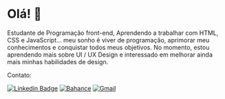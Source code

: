 # Olá! 👋 
<!-- ## Fancy seeing you here! <img src="https://raw.githubusercontent.com/aemmadi/aemmadi/master/wave.gif" width="100px"> -->
Estudante de Programação front-end, Aprendendo a trabalhar com HTML, CSS e JavaScript... meu sonho é viver de programação, aprimorar meu conhecimentos e conquistar todos meus objetivos.
No momento, estou aprendendo mais sobre UI / UX Design e interessado em melhorar ainda mais minhas habilidades de design.

Contato:

[![Linkedin Badge](https://img.shields.io/badge/LinkedIn-0077B5?style=for-the-badge&logo=linkedin&logoColor=white&link=https://www.linkedin.com/in/anirudhemmadi/)](https://www.linkedin.com/in/romariojdosantos/)
[![Bahance](https://img.shields.io/badge/-Behance-1473e6?style=for-the-badge&logo=behance&logoColor=white&link=https://www.linkedin.com/in/anirudhemmadi/)](https://www.behance.com/in/romariojdosantos/)
[![Gmail](https://img.shields.io/badge/Gmail-D14836?style=for-the-badge&logo=gmail&logoColor=white&link=mailto:romariojdosantos@gmail.com)](mailto:romariojdosantos@gmail.com)



